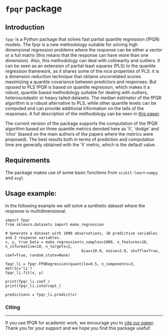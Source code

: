 # `fpqr` package

## Introduction

`fpqr` is a Python package that solves fast partial quantile regression (fPQR) models. The fpqr is a new methodology suitable for solving high dimensional regression problems where the response can be either a vector or a full  matrix (this means that the response can have more than one dimension). Also, this methodology can deal with colinearity and outliers. It can be seen as an extension of partial least squares (PLS) to the quantile regression framework, as it shares some of the nice properties of PLS: it is a dimension reduction technique that obtains uncorrelated scores maximizing a quantile covariance between predictors and responses. But oposed to PLS fPQR is based on quantile regression, which makes it a robust, quantile based methodology suitable for dealing with outliers, heteroscedastic or heavy tailed datasets. The median estimator of the fPQR algorithm is a robust alternative to PLS, while other quantile levels can be computed and can provide additional information on the tails of the responses. A full description of the methodology can be seen in [this paper](https://www.sciencedirect.com/science/article/pii/S0169743922000442).

The current version of the package supports the computation of the fPQR algorithm based on three quantile metrics denoted here as 'li', 'dodge' and 'choi' (based on the main authors of the papers where the metrics were proposed). The best results both in terms of prediction and computation time are generally obtained with the 'li' metric, which is the default value.

## Requirements 
The package makes use of some basic functions from `scikit-learn` `numpy` and `asgl`.

## Usage example:
In the following example we will solve a synthetic dataset where the response is multidimensional.

```
import fpqr
from sklearn.datasets import make_regression

# Generate a dataset with 1000 observations, 10 predictive variables and 2 response variables.
x, y, true_beta = make_regression(n_samples=1000, n_features=10, n_informative=10, n_targets=2,
                                  bias=10.0, noise=2.0, shuffle=True, coef=True, random_state=None)

fpqr_li = fpqr.FPQRegression(quantile=0.5, n_components=3, metric='li')
fpqr_li.fit(x, y)

print(fpqr_li.coef_)
print(fpqr_li.intercept_)

predictions = fpqr_li.predict(x)
```

### Citing
___
If you use fPQR for academic work, we encourage you to [cite our paper](https://www.sciencedirect.com/science/article/pii/S0169743922000442). Thank you for your support and we hope you find this package useful!
